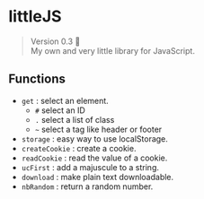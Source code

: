 # littleJS

> Version 0.3 :memo:  
> My own and very little library for JavaScript.

## Functions
- `get` : select an element.
  - `#` select an ID
  - `.` select a list of class
  - `~` select a tag like header or footer
- `storage` : easy way to use localStorage.
- `createCookie` : create a cookie.
- `readCookie` :  read the value of a cookie.
- `ucFirst` : add a majuscule to a string.
- `download` : make plain text downloadable.
- `nbRandom` : return a random number.
